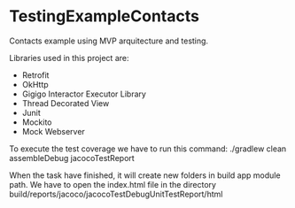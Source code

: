 # TestingExampleContacts

Contacts example using MVP arquitecture and testing.

Libraries used in this project are:
* Retrofit
* OkHttp
* Gigigo Interactor Executor Library
* Thread Decorated View
* Junit
* Mockito 
* Mock Webserver

To execute the test coverage we have to run this command: ./gradlew clean assembleDebug jacocoTestReport

When the task have finished, it will create new folders in build app module path. We have to open the index.html file in the directory build/reports/jacoco/jacocoTestDebugUnitTestReport/html 
